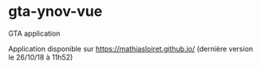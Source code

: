 # gta-ynov-vue
GTA application

Application disponible sur  https://mathiasloiret.github.io/ (dernière version le 26/10/18 à 11h52)
